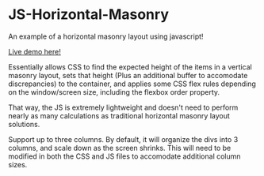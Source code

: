 # JS-Horizontal-Masonry
An example of a horizontal masonry layout using javascript!

[Live demo here!](https://miromanestar.github.io/JS-Horizontal-Masonry/)

Essentially allows CSS to find the expected height of the items in a vertical masonry layout, sets that height (Plus an additional buffer to accomodate discrepancies) to the container, and applies some CSS flex rules depending on the window/screen size, including the flexbox order property.

That way, the JS is extremely lightweight and doesn't need to perform nearly as many calculations as traditional horizontal masonry layout solutions.

Support up to three columns. By default, it will organize the divs into 3 columns, and scale down as the screen shrinks. This will need to be modified in both the CSS and JS files to accomodate additional column sizes.
